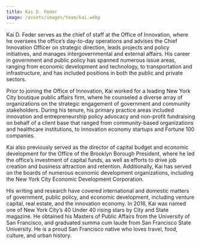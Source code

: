 ```yaml
---
title: Kai D. Feder
image: /assets/images/team/kai.webp
---
```


Kai D. Feder serves as the chief of staff at the Office of Innovation, where he oversees the office’s day-to-day operations and advises the Chief Innovation Officer on strategic direction, leads projects and policy initiatives, and manages intergovernmental and external affairs. His career in government and public policy has spanned numerous issue areas, ranging from economic development and technology, to transportation and infrastructure, and has included positions in both the public and private sectors.

Prior to joining the Office of Innovation, Kai worked for a leading New York City boutique public affairs firm, where he counseled a diverse array of organizations on the strategic engagement of government and community stakeholders. During his tenure, his primary practice areas included innovation and entrepreneurship policy advocacy and non-profit fundraising on behalf of a client base that ranged from community-based organizations and healthcare institutions, to innovation economy startups and Fortune 100 companies.

Kai also previously served as the director of capital budget and economic development for the Office of the Brooklyn Borough President, where he led the office’s investment of capital funds, as well as efforts to drive job creation and business attraction and retention. Additionally, Kai has served on the boards of numerous economic development organizations, including the New York City Economic Development Corporation.

His writing and research have covered international and domestic matters of government, public policy, and economic development, including venture capital, real estate, and the innovation economy. In 2016, Kai was named one of New York City’s 40 Under 40 rising stars by City and State magazine. He obtained his Masters of Public Affairs from the University of San Francisco, and graduated summa cum laude from San Francisco State University. He is a proud San Francisco native who loves travel, food, culture, and urban history.

